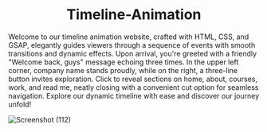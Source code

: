 <h1 align="center">Timeline-Animation</h1>

<p>Welcome to our timeline animation website, crafted with HTML, CSS, and GSAP, elegantly guides viewers through a sequence of events with smooth transitions and dynamic effects. Upon arrival, you're greeted with a friendly "Welcome back, guys" message echoing three times. In the upper left corner, company name stands proudly, while on the right, a three-line button invites exploration. Click to reveal sections on home, about, courses, work, and read me, neatly closing with a convenient cut option for seamless navigation. Explore our dynamic timeline with ease and discover our journey unfold!</p>

![Screenshot (112)](https://github.com/shubhankarraj40/Timeline-Animation/assets/173196957/15acb88e-b64a-4d8b-90a6-890053b637e5)


